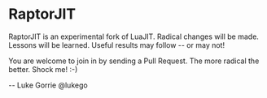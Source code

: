 # RaptorJIT

RaptorJIT is an experimental fork of LuaJIT. Radical changes will be made. Lessons will be learned. Useful results may follow -- or may not!

You are welcome to join in by sending a Pull Request. The more radical the better. Shock me! :-)

-- Luke Gorrie @lukego

